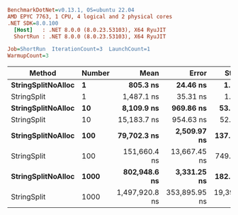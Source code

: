 ``` ini

BenchmarkDotNet=v0.13.1, OS=ubuntu 22.04
AMD EPYC 7763, 1 CPU, 4 logical and 2 physical cores
.NET SDK=8.0.100
  [Host]   : .NET 8.0.0 (8.0.23.53103), X64 RyuJIT
  ShortRun : .NET 8.0.0 (8.0.23.53103), X64 RyuJIT

Job=ShortRun  IterationCount=3  LaunchCount=1  
WarmupCount=3  

```
|             Method | Number |           Mean |         Error |       StdDev |            Min |            Max |   Gen 0 |   Allocated |
|------------------- |------- |---------------:|--------------:|-------------:|---------------:|---------------:|--------:|------------:|
| **StringSplitNoAlloc** |      **1** |       **805.3 ns** |      **24.46 ns** |      **1.34 ns** |       **804.0 ns** |       **806.7 ns** |       **-** |           **-** |
|        StringSplit |      1 |     1,487.1 ns |      35.31 ns |      1.94 ns |     1,485.9 ns |     1,489.3 ns |  0.0381 |     3,208 B |
| **StringSplitNoAlloc** |     **10** |     **8,109.9 ns** |     **969.86 ns** |     **53.16 ns** |     **8,048.6 ns** |     **8,141.5 ns** |       **-** |           **-** |
|        StringSplit |     10 |    15,183.7 ns |     954.63 ns |     52.33 ns |    15,146.1 ns |    15,243.4 ns |  0.3815 |    32,080 B |
| **StringSplitNoAlloc** |    **100** |    **79,702.3 ns** |   **2,509.97 ns** |    **137.58 ns** |    **79,560.1 ns** |    **79,834.8 ns** |       **-** |           **-** |
|        StringSplit |    100 |   151,660.4 ns |  13,667.45 ns |    749.16 ns |   150,997.4 ns |   152,473.1 ns |  3.6621 |   320,800 B |
| **StringSplitNoAlloc** |   **1000** |   **802,948.6 ns** |   **3,331.25 ns** |    **182.60 ns** |   **802,765.7 ns** |   **803,130.9 ns** |       **-** |           **-** |
|        StringSplit |   1000 | 1,497,920.8 ns | 353,895.95 ns | 19,398.23 ns | 1,481,415.8 ns | 1,519,287.4 ns | 37.1094 | 3,208,001 B |
